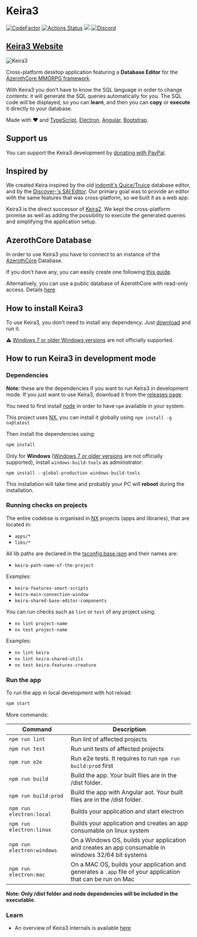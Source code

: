 # Keira3

[![CodeFactor](https://www.codefactor.io/repository/github/azerothcore/keira3/badge)](https://www.codefactor.io/repository/github/azerothcore/keira3)
[![Actions Status](https://github.com/azerothcore/Keira3/workflows/main/badge.svg)](https://github.com/azerothcore/Keira3/actions)
<a href="https://www.paypal.me/francesco92dev" target="_blank"><img src="https://img.shields.io/badge/Donate-PayPal-ff3f59.svg"/></a>
[![Discord](https://img.shields.io/discord/217589275766685707.svg)](https://discordapp.com/channels/217589275766685707/536630256048799744)

## [Keira3 Website](https://www.azerothcore.org/Keira3/)

![Keira3](https://raw.githubusercontent.com/azerothcore/Keira3/master/screenshot.png)


Cross-platform desktop application featuring a **Database Editor** for the [AzerothCore MMORPG framework](http://www.azerothcore.org).

With Keira3 you don't have to know the SQL language in order to change contents: it will generate the SQL queries automatically for you. The SQL code will be displayed, so you can **learn**, and then you can **copy** or **execute** it directly to your database.

Made with ❤ and [TypeScript](http://www.typescriptlang.org/), [Electron](https://electronjs.org/), [Angular](https://angular.io/), [Bootstrap](https://getbootstrap.com/).

## Support us

You can support the Keira3 development by [donating with PayPal](https://www.paypal.me/francesco92dev).

## Inspired by

We created Keira inspired by the old [indomit's Quice/Truice](https://github.com/indomit/quice) database editor, and by the [Discover-'s SAI Editor](https://github.com/jasperrietrae/SAI-Editor). Our primary goal was to provide an editor with the same features that was cross-platform, so we built it as a web app.

Keira3 is the direct successor of [Keira2](https://github.com/Helias/Keira2). We kept the cross-platform promise as well as adding the possibility to execute the generated queries and simplifying the application setup.

## AzerothCore Database

In order to use Keira3 you have to connect to an instance of the [AzerothCore](https://github.com/azerothcore/azerothcore-wotlk) Database.

If you don't have any, you can easily create one following [this guide](http://www.azerothcore.org/wiki/database-only-quick-setup).

Alternatively, you can use a public database of AzerothCore with read-only access. Details [here](https://github.com/azerothcore/forum/issues/84).

## How to install Keira3

To use Keira3, you don't need to install any dependency. Just [download](https://github.com/azerothcore/Keira3/releases) and run it.

:warning: [Windows 7 or older Windows versions](https://github.com/azerothcore/Keira3/issues/2212) are not officially supported.

## How to run Keira3 in development mode

### Dependencies

**Note:** these are the dependencies if you want to run Keira3 in development mode. If you just want to use Keira3, download it from the [releases page](https://github.com/azerothcore/Keira3/releases).

You need to first install [node](https://nodejs.org) in order to have `npm` available in your system.

This project uses [NX](https://nx.dev/), you can install it globally using `npm install -g nx@latest`

Then install the dependencies using:

``` bash
npm install
```

Only for **Windows** ([Windows 7 or older versions](https://github.com/azerothcore/Keira3/issues/2212) are not officially supported), install `windows-build-tools` as administrator:
```
npm install --global-production windows-build-tools
```
This installation will take time and probably your PC will **reboot** during the installation.

### Running checks on projects

The entire codebse is organised in [NX](https://nx.dev/) projects (apps and libraries), that are located in:

- `apps/*`
- `libs/*`

All lib paths are declared in the [tsconfig.base.json](https://github.com/azerothcore/Keira3/blob/master/tsconfig.base.json) and their names are:

- `keira-path-name-of-the-project`

Examples:

- `keira-features-smart-scripts`
- `keira-main-connection-window`
- `keira-shared-base-editor-components`

You can run checks such as `lint` or `test` of any project using:

- `nx lint project-name`
- `nx test project-name`

Examples:

- `nx lint keira`
- `nx lint keira-shared-utils`
- `nx test keira-features-creature`

### Run the app

To run the app in local development with hot reload:

```bash
npm start
```

More commands:

| Command                    | Description                                                                                                 |
|----------------------------|-------------------------------------------------------------------------------------------------------------|
| `npm run lint`             | Run lint of affected projects                                                                               |
| `npm run test`             | Run unit tests of affected projects                                                                         |
| `npm run e2e`              | Run e2e tests. It requires to run `npm run build:prod` first                                                |
| `npm run build`            | Build the app. Your built files are in the /dist folder.                                                    |
| `npm run build:prod`       | Build the app with Angular aot. Your built files are in the /dist folder.                                   |
| `npm run electron:local`   | Builds your application and start electron                                                                  
| `npm run electron:linux`   | Builds your application and creates an app consumable on linux system                                       |
| `npm run electron:windows` | On a Windows OS, builds your application and creates an app consumable in windows 32/64 bit systems         |
| `npm run electron:mac`     | On a MAC OS, builds your application and generates a `.app` file of your application that can be run on Mac |

**Note: Only /dist folder and node dependencies will be included in the executable.**

### Learn

- An overview of Keira3 internals is available [here](https://www.azerothcore.org/wiki/keira3-internals)
